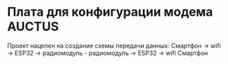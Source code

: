 # Плата для конфигурации модема AUCTUS

Проект нацелен на создание схемы передачи данных: Смартфон -> wifi -> ESP32 -> радиомодуль - радиомодуль -> ESP32 -> wifi Смартфон
